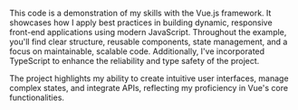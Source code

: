 This code is a demonstration of my skills with the Vue.js framework. It showcases how I apply best practices in building dynamic, responsive front-end applications using modern JavaScript. Throughout the example, you'll find clear structure, reusable components, state management, and a focus on maintainable, scalable code. Additionally, I've incorporated TypeScript to enhance the reliability and type safety of the project.

The project highlights my ability to create intuitive user interfaces, manage complex states, and integrate APIs, reflecting my proficiency in Vue's core functionalities.
